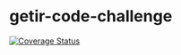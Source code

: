 # getir-code-challenge

[![Coverage Status](https://coveralls.io/repos/github/Elozzy/getir-code-challenge/badge.svg?branch=development)](https://coveralls.io/github/Elozzy/getir-code-challenge?branch=development)